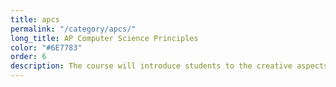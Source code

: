```yaml
---
title: apcs
permalink: "/category/apcs/"
long_title: AP Computer Science Principles
color: "#6E7783"
order: 6
description: The course will introduce students to the creative aspects of programming, abstractions, algorithms, large data sets, the Internet, cybersecurity concerns, and computing impacts. AP Computer Science Principles also gives students the opportunity to use current technologies to create computational artifacts for both self-expression and problem solving. 
---
```


